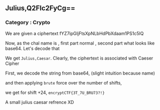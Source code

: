 ## Julius,Q2Flc2FyCg==
### Category : Crypto

We are given a ciphertext fYZ7ipGIjFtsXpNLbHdPbXdaam1PS1c5lQ

Now, as the chal name is , first part normal , second part what looks like base64. Let's decode that

We get `Julius,Caesar`. Clearly, the ciphertext is associated with Caeser Cipher

First, we decode the string from base64, (slight intuition because name)

and then applying `brute` force over the number of shifts, 

we get for shift +24, `encryptCTF{3T_7U_BRU73?!}`

A small julius caesar refrence XD
